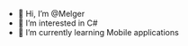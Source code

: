 - 👋 Hi, I’m @Melger
- 👀 I’m interested in C#
- 🌱 I’m currently learning Mobile applications

<!---
Reglem/Reglem is a ✨ special ✨ repository because its `README.md` (this file) appears on your GitHub profile.
You can click the Preview link to take a look at your changes.
--->
